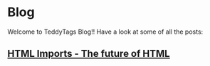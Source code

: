 # Blog
Welcome to TeddyTags Blog!! Have a look at some of all the posts: 

## [HTML Imports - The future of HTML](./2020/03/22/html-imports-the-future-of-html)